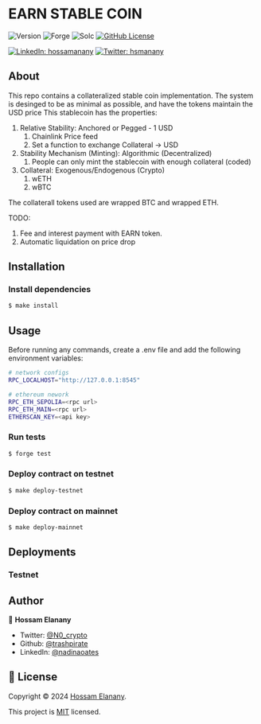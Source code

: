 # EARN STABLE COIN

![Version](https://img.shields.io/badge/version-1.0.0-blue.svg?style=for-the-badge)
![Forge](https://img.shields.io/badge/forge-v0.2.0-blue.svg?style=for-the-badge)
![Solc](https://img.shields.io/badge/solc-v0.8.20-blue.svg?style=for-the-badge)
[![GitHub License](https://img.shields.io/github/license/hossamanany/Foundry-Decentralized-Stable-Coin?style=for-the-badge)](https://github.com/hossamanany/Foundry-Decentralized-Stable-Coin/blob/master/LICENSE)

[![LinkedIn: hossamanany](https://img.shields.io/badge/LinkedIn-0a66c2?style=for-the-badge&logo=LinkedIn&logoColor=f5f5f5)](https://linkedin.com/in/hossamanany)
[![Twitter: hsmanany](https://img.shields.io/badge/@N0_crypto-black?style=for-the-badge&logo=X)](https://twitter.com/hsmanany)


## About
This repo contains a collateralized stable coin implementation. The system is desinged to be as minimal as possible, and have the tokens maintain the USD price
This stablecoin has the properties:

1. Relative Stability: Anchored or Pegged - 1 USD
    1. Chainlink Price feed
    2. Set a function to exchange Collateral -> USD
2. Stability Mechanism (Minting): Algorithmic (Decentralized)
    1. People can only mint the stablecoin with enough collateral (coded)
3. Collateral: Exogenous/Endogenous (Crypto)
    1. wETH
    2. wBTC

The collaterall tokens used are wrapped BTC and wrapped ETH.

TODO:  
1. Fee and interest payment with EARN token.
2. Automatic liquidation on price drop

## Installation

### Install dependencies
```bash
$ make install
```

## Usage
Before running any commands, create a .env file and add the following environment variables:
```bash
# network configs
RPC_LOCALHOST="http://127.0.0.1:8545"

# ethereum nework
RPC_ETH_SEPOLIA=<rpc url>
RPC_ETH_MAIN=<rpc url>
ETHERSCAN_KEY=<api key>

```

### Run tests
```bash
$ forge test
```

### Deploy contract on testnet
```bash
$ make deploy-testnet
```

### Deploy contract on mainnet
```bash
$ make deploy-mainnet
```

## Deployments

### Testnet


## Author

👤 **Hossam Elanany**

* Twitter: [@N0\_crypto](https://twitter.com/hsmanany)
* Github: [@trashpirate](https://github.com/hossamanany)
* LinkedIn: [@nadinaoates](https://linkedin.com/in/hossamanany)


## 📝 License

Copyright © 2024 [Hossam Elanany](https://github.com/hossamanany).

This project is [MIT](https://github.com/hossamanany/Foundry-Decentralized-Stable-Coin/blob/master/LICENSE) licensed.


